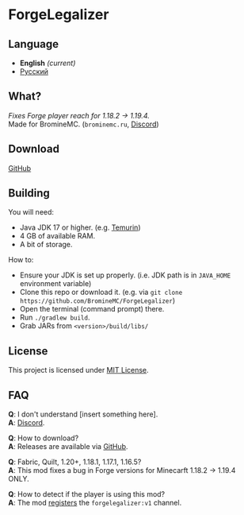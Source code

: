 # ForgeLegalizer

## Language

- **English** *(current)*
- [Русский](README_RU.md)

## What?

*Fixes Forge player reach for 1.18.2 -> 1.19.4.*  
Made for BromineMC. (`brominemc.ru`, [Discord](https://dsc.gg/brominemc))

## Download

[GitHub](https://github.com/BromineMC/ForgeLegalizer/releases)

## Building

You will need:

- Java JDK 17 or higher. (e.g. [Temurin](https://adoptium.net/))
- 4 GB of available RAM.
- A bit of storage.

How to:

- Ensure your JDK is set up properly. (i.e. JDK path is in `JAVA_HOME` environment variable)
- Clone this repo or download it. (e.g. via `git clone https://github.com/BromineMC/ForgeLegalizer`)
- Open the terminal (command prompt) there.
- Run `./gradlew build`.
- Grab JARs from `<version>/build/libs/`

## License

This project is licensed under [MIT License](https://github.com/BromineMC/ForgeLegalizer/blob/master/LICENSE).

## FAQ

**Q**: I don't understand [insert something here].  
**A**: [Discord](https://dsc.gg/brominemc).

**Q**: How to download?  
**A**: Releases are available via [GitHub](https://github.com/BromineMC/ForgeLegalizer/releases).

**Q**: Fabric, Quilt, 1.20+, 1.18.1, 1.17.1, 1.16.5?  
**A**: This mod fixes a bug in Forge versions for Minecarft 1.18.2 -> 1.19.4 ONLY.

**Q**: How to detect if the player is using this mod?  
**A**: The mod [registers](https://wiki.vg/Plugin_channels#minecraft:register) the `forgelegalizer:v1` channel.